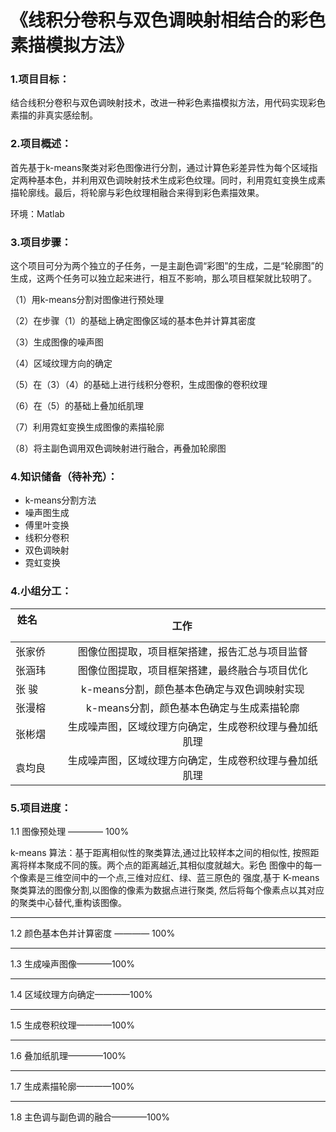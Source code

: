 # 《线积分卷积与双色调映射相结合的彩色素描模拟方法》

### 1.项目目标：
结合线积分卷积与双色调映射技术，改进一种彩色素描模拟方法，用代码实现彩色素描的非真实感绘制。

### 2.项目概述：
首先基于k-means聚类对彩色图像进行分割，通过计算色彩差异性为每个区域指定两种基本色，并利用双色调映射技术生成彩色纹理。同时，利用霓虹变换生成素描轮廓线。最后，将轮廓与彩色纹理相融合来得到彩色素描效果。

环境：Matlab

### 3.项目步骤：
这个项目可分为两个独立的子任务，一是主副色调“彩图”的生成，二是“轮廓图”的生成，这两个任务可以独立起来进行，相互不影响，那么项目框架就比较明了。

（1）用k-means分割对图像进行预处理

（2）在步骤（1）的基础上确定图像区域的基本色并计算其密度

（3）生成图像的噪声图

（4）区域纹理方向的确定

（5）在（3）（4）的基础上进行线积分卷积，生成图像的卷积纹理

（6）在（5）的基础上叠加纸肌理

（7）利用霓虹变换生成图像的素描轮廓

（8）将主副色调用双色调映射进行融合，再叠加轮廓图

### 4.知识储备（待补充）：
* k-means分割方法
* 噪声图生成
* 傅里叶变换
* 线积分卷积
* 双色调映射
* 霓虹变换

### 4.小组分工：
| 姓名          |工作                                              |
| ------------  | :---------------------------------------------: |
| 张家侨        |图像位图提取，项目框架搭建，报告汇总与项目监督        |
| 张涵玮        |图像位图提取，项目框架搭建，最终融合与项目优化        |
| 张  骏        |k-means分割，颜色基本色确定与双色调映射实现          |
| 张漫榕        |k-means分割，颜色基本色确定与生成素描轮廓            |
| 张彬熠        |生成噪声图，区域纹理方向确定，生成卷积纹理与叠加纸肌理 |
| 袁均良        |生成噪声图，区域纹理方向确定，生成卷积纹理与叠加纸肌理 |

### 5.项目进度：
1.1 图像预处理 ———— 100%

k-means 算法：基于距离相似性的聚类算法,通过比较样本之间的相似性,
按照距离将样本聚成不同的簇。两个点的距离越近,其相似度就越大。彩色
图像中的每一个像素是三维空间中的一个点,三维对应红、绿、蓝三原色的
强度,基于 K-means 聚类算法的图像分割,以图像的像素为数据点进行聚类,
然后将每个像素点以其对应的聚类中心替代,重构该图像。

***

1.2 颜色基本色并计算密度 ———— 100%

***

1.3 生成噪声图像————100%

***

1.4 区域纹理方向确定————100%

***

1.5 生成卷积纹理————100%

***

1.6 叠加纸肌理————100%

***

1.7 生成素描轮廓————100%

***

1.8 主色调与副色调的融合————100%
